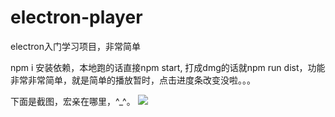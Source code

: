 
# electron-player
electron入门学习项目，非常简单
 
npm i 安装依赖，本地跑的话直接npm start, 打成dmg的话就npm run dist，功能非常非常简单，就是简单的播放暂时，点击进度条改变没啦。。。

下面是截图，宏亲在哪里，^_^。
 <img src="http://a1.qpic.cn/psb?/V13GqyBK3UnIsM/.rlm5ZT9BZBN089sgmSK*EfWkgySrRHNVaVKu1mpjjA!/c/dAwBAAAAAAAA&ek=1&kp=1&pt=0&bo=hgY4BAAAAAARF5w!&tl=3&vuin=252100359&tm=1563087600&sce=60-2-2&rf=0-0">


